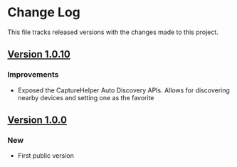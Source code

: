 
# Change Log
This file tracks released versions with the changes made to this project.

## [Version 1.0.10](https://github.com/SocketMobile/clubkit-ios/releases/tag/1.0.10)
### Improvements
* Exposed the CaptureHelper Auto Discovery APIs. Allows for discovering nearby devices and setting one as the favorite

## [Version 1.0.0](https://github.com/SocketMobile/clubkit-ios/releases/tag/1.0.0)
### New
* First public version
